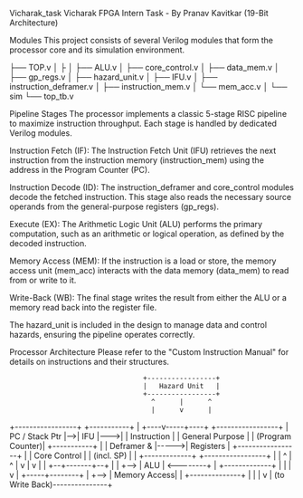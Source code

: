 
Vicharak_task
Vicharak FPGA Intern Task - By Pranav Kavitkar (19-Bit Architecture)

Modules
This project consists of several Verilog modules that form the processor core and its simulation environment.

├── TOP.v
│   ├
│   ├── ALU.v
│   ├── core_control.v
│   ├── data_mem.v
│   ├── gp_regs.v
│   ├── hazard_unit.v
│   ├── IFU.v
│   ├── instruction_deframer.v
│   ├── instruction_mem.v
│   └── mem_acc.v
│
└── sim
    └── top_tb.v
    
Pipeline Stages
The processor implements a classic 5-stage RISC pipeline to maximize instruction throughput. Each stage is handled by dedicated Verilog modules.

Instruction Fetch (IF): The Instruction Fetch Unit (IFU) retrieves the next instruction from the instruction memory (instruction_mem) using the address in the Program Counter (PC).

Instruction Decode (ID): The instruction_deframer and core_control modules decode the fetched instruction. This stage also reads the necessary source operands from the general-purpose registers (gp_regs).

Execute (EX): The Arithmetic Logic Unit (ALU) performs the primary computation, such as an arithmetic or logical operation, as defined by the decoded instruction.

Memory Access (MEM): If the instruction is a load or store, the memory access unit (mem_acc) interacts with the data memory (data_mem) to read from or write to it.

Write-Back (WB): The final stage writes the result from either the ALU or a memory read back into the register file.

The hazard_unit is included in the design to manage data and control hazards, ensuring the pipeline operates correctly.

Processor Architecture
Please refer to the "Custom Instruction Manual" for details on instructions and their structures.

                                     +-----------------+
                                     |   Hazard Unit   |
                                     +-----------------+
                                       ^      |      ^
                                       |      v      |
+-----------------+   +-----------+    | +----v-----+----+      +-----------------+
| PC / Stack Ptr  |-->|    IFU    |--->| | Instruction   |      | General Purpose |
| (Program Counter)|   +-----------+    | | Deframer &    |----->|   Registers     |
+-----------------+                      | | Core Control  |      |  (incl. SP)     |
                                       | +-------------+      +-----------------+
                                       |       |       ^             |      ^
                                       |       v       |             v      |
                                       |    +--+-------+--+          |      |
                                       +--> |      ALU     | <--------+      |
                                            +-------------+                 |
                                                  |                       |
                                                  v                       |
                                            +-----+--------+              |
                                       +--> | Memory Access|              |
                                            +--------------+              |
                                                  |                       |
                                                  v                       |
                                            (to Write Back)---------------+
